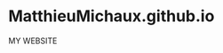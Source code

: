 # MatthieuMichaux.github.io
<!DOCTYPE htlm>
<htlm>
  <head> 
    <meta charset="UTF-8">
    <meta http-equiv="X-UA-Compatible" content="IE=edge">
    <meta name="viewport" content="width=device-width, initial-scale=1.0">
    <titre>MY WEBSITE</titre>
  </head>
<!--end of head>
<!-- This htlm language to put comments down; as long as its not Java no need for//>
<!--start of body>
  <body>

    <h1>Part 1:</h1>

    <h2>Part 2:</h2>
  </body>
</htlm>
